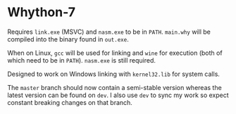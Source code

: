 # Whython-7

Requires `link.exe` (MSVC) and `nasm.exe` to be in `PATH`. `main.why` will be compiled
into the binary found in `out.exe`.

When on Linux, `gcc` will be used for linking and `wine` for execution (both of which need to be in `PATH`).
`nasm.exe` is still required.

Designed to work on Windows linking with `kernel32.lib` for system calls.

The `master` branch should now contain a semi-stable version whereas
the latest version can be found on `dev`. I also use `dev` to sync
my work so expect constant breaking changes on that branch.